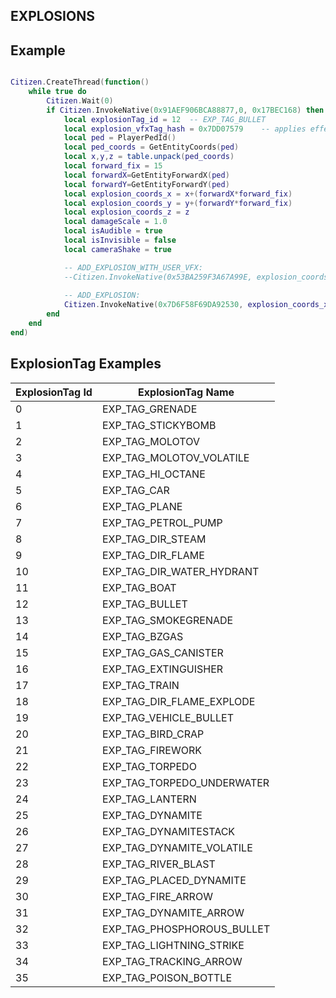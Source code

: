 ## EXPLOSIONS

## Example

```lua

Citizen.CreateThread(function()
    while true do
        Citizen.Wait(0)
        if Citizen.InvokeNative(0x91AEF906BCA88877,0, 0x17BEC168) then   -- pressed E
			local explosionTag_id = 12  -- EXP_TAG_BULLET
        	local explosion_vfxTag_hash = 0x7DD07579 	-- applies effect exp_lightning_strike, if native ADD_EXPLOSION_WITH_USER_VFX is used
        	local ped = PlayerPedId()
        	local ped_coords = GetEntityCoords(ped)
			local x,y,z = table.unpack(ped_coords)
			local forward_fix = 15
			local forwardX=GetEntityForwardX(ped)
    	    local forwardY=GetEntityForwardY(ped)
	        local explosion_coords_x = x+(forwardX*forward_fix)
	        local explosion_coords_y = y+(forwardY*forward_fix)
	        local explosion_coords_z = z
	        local damageScale = 1.0
	        local isAudible = true
	        local isInvisible = false
	        local cameraShake = true

	        -- ADD_EXPLOSION_WITH_USER_VFX:
			--Citizen.InvokeNative(0x53BA259F3A67A99E, explosion_coords_x, explosion_coords_y, explosion_coords_z, explosionTag_id, explosion_vfxTag_hash, damageScale, isAudible, isInvisible, cameraShake)
			
			-- ADD_EXPLOSION:
			Citizen.InvokeNative(0x7D6F58F69DA92530, explosion_coords_x, explosion_coords_y, explosion_coords_z, explosionTag_id, damageScale, isAudible, isInvisible, cameraShake)
		end
	end
end)

```


## ExplosionTag Examples

ExplosionTag Id | ExplosionTag Name
------------ | ----------------
0 | EXP_TAG_GRENADE
1 | EXP_TAG_STICKYBOMB
2 | EXP_TAG_MOLOTOV
3 | EXP_TAG_MOLOTOV_VOLATILE
4 | EXP_TAG_HI_OCTANE
5 | EXP_TAG_CAR
6 | EXP_TAG_PLANE
7 | EXP_TAG_PETROL_PUMP
8 | EXP_TAG_DIR_STEAM
9 | EXP_TAG_DIR_FLAME
10 | EXP_TAG_DIR_WATER_HYDRANT
11 | EXP_TAG_BOAT
12 | EXP_TAG_BULLET
13 | EXP_TAG_SMOKEGRENADE
14 | EXP_TAG_BZGAS
15 | EXP_TAG_GAS_CANISTER
16 | EXP_TAG_EXTINGUISHER
17 | EXP_TAG_TRAIN
18 | EXP_TAG_DIR_FLAME_EXPLODE
19 | EXP_TAG_VEHICLE_BULLET
20 | EXP_TAG_BIRD_CRAP
21 | EXP_TAG_FIREWORK
22 | EXP_TAG_TORPEDO
23 | EXP_TAG_TORPEDO_UNDERWATER
24 | EXP_TAG_LANTERN
25 | EXP_TAG_DYNAMITE
26 | EXP_TAG_DYNAMITESTACK
27 | EXP_TAG_DYNAMITE_VOLATILE
28 | EXP_TAG_RIVER_BLAST
29 | EXP_TAG_PLACED_DYNAMITE
30 | EXP_TAG_FIRE_ARROW
31 | EXP_TAG_DYNAMITE_ARROW
32 | EXP_TAG_PHOSPHOROUS_BULLET
33 | EXP_TAG_LIGHTNING_STRIKE
34 | EXP_TAG_TRACKING_ARROW
35 | EXP_TAG_POISON_BOTTLE
